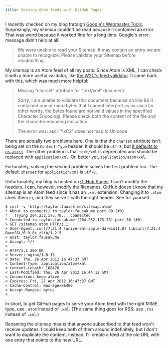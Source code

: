 ```yaml
---
title: Serving Atom feeds with GitHub Pages
---
```


I recently checked on my blog through [Google's Webmaster Tools][1].
Surprisingly, my sitemap couldn't be read because it contained an
error. That was weird because it worked fine for a long time.
Google's error message didn't help at all:

> We were unable to read your Sitemap. It may contain an entry we are
> unable to recognize. Please validate your Sitemap before resubmitting.

My sitemap is an Atom feed of all my posts. Since Atom is XML, I
can check it with a more useful validator, like [the W3C's feed
validator][2]. It came back with this, which was much more helpful:

> Missing "charset" attribute for "text/xml" document.
>
> Sorry, I am unable to validate this document because on line 86 it
> contained one or more bytes that I cannot interpret as us-ascii (in
> other words, the bytes found are not valid values in the specified
> Character Encoding). Please check both the content of the file and
> the character encoding indication.
>
> The error was: ascii "\xC2" does not map to Unicode

There are actually two problems here. One is that the `charset`
attribute isn't being set on the `Content-Type` header. It should
be `utf-8`, but [it defaults to `us-ascii`][3]. The other problem
is that `text/xml` is deprecated and should be replaced with
`application/xml`. Or, better yet, `application/atom+xml`.

Fortunately, solving the second problem solves the first problem
too. The default `charset` for `application/xml` is `utf-8`.

Unfortunately, my blog is hosted on [GitHub Pages][4]. I can't
modify the headers. I can, however, modify the filenames. GitHub
doesn't know that my sitemap is an Atom feed since it has an `.xml`
extension. Changing it to `.atom` clues them in, and they serve it
with the right header. See for yourself:

    $ curl -v 'http://taylor.fausak.me/sitemap.atom'
    * About to connect() to taylor.fausak.me port 80 (#0)
    *   Trying 204.232.175.78... connected
    * Connected to taylor.fausak.me (204.232.175.78) port 80 (#0)
    > GET /sitemap.atom HTTP/1.1
    > User-Agent: curl/7.21.4 (universal-apple-darwin11.0) libcurl/7.21.4 OpenSSL/0.9.8r zlib/1.2.5
    > Host: taylor.fausak.me
    > Accept: */*
    >
    < HTTP/1.1 200 OK
    < Server: nginx/1.0.13
    < Date: Thu, 26 Apr 2012 16:47:37 GMT
    < Content-Type: application/atom+xml
    < Content-Length: 188478
    < Last-Modified: Thu, 26 Apr 2012 16:44:12 GMT
    < Connection: keep-alive
    < Expires: Fri, 27 Apr 2012 16:47:37 GMT
    < Cache-Control: max-age=86400
    < Accept-Ranges: bytes
    <

In short, to get GitHub pages to serve your Atom feed with the right
MIME type, use `.atom` instead of `.xml`. (The same thing goes for
RSS: use `.rss` instead of `.xml`.)

Renaming the sitemap means that anyone subscribed to that feed won't
receive updates. I could keep both of them around indefinitely, but
I don't want to duplicate the content. Instead, I'll create a feed
at the old URL with one entry that points to the new URL.

[1]: https://www.google.com/webmasters/tools/home?hl=en
[2]: http://validator.w3.org/feed/
[3]: http://annevankesteren.nl/2005/03/text-xml
[4]: http://pages.github.com
